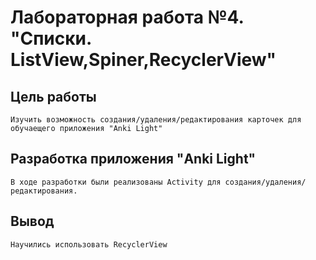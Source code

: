 # Лабораторная работа №4. "Списки. ListView,Spiner,RecyclerView"

## Цель работы
    Изучить возможность создания/удаления/редактирования карточек для обучаещего приложения "Anki Light"
## Разработка приложения "Anki Light"
    В ходе разработки были реализованы Activity для создания/удаления/редактирования.
## Вывод
    Научились использовать RecyclerView
